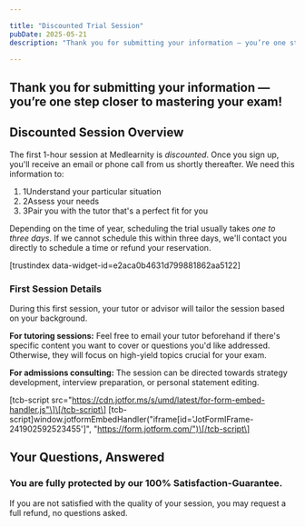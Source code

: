 ```yaml
---

title: "Discounted Trial Session"
pubDate: 2025-05-21
description: "Thank you for submitting your information — you’re one step closer to mastering your exam!"

---
```



## Thank you for submitting your information — you’re one step closer to mastering your exam!

## Discounted Session Overview

The first 1-hour session at Medlearnity is _discounted_. Once you sign up, you'll receive an email or phone call from us shortly thereafter. We need this information to:

1. 1Understand your particular situation
2. 2Assess your needs
3. 3Pair you with the tutor that's a perfect fit for you

Depending on the time of year, scheduling the trial usually takes _one to three days_. If we cannot schedule this within three days, we'll contact you directly to schedule a time or refund your reservation.

\[trustindex data-widget-id=e2aca0b4631d799881862aa5122\]

### First Session Details

During this first session, your tutor or advisor will tailor the session based on your background.

**For tutoring sessions:** Feel free to email your tutor beforehand if there's specific content you want to cover or questions you'd like addressed. Otherwise, they will focus on high-yield topics crucial for your exam.

**For admissions consulting:** The session can be directed towards strategy development, interview preparation, or personal statement editing.

\[tcb-script src="https://cdn.jotfor.ms/s/umd/latest/for-form-embed-handler.js"\]\[/tcb-script\] \[tcb-script\]window.jotformEmbedHandler("iframe\[id='JotFormIFrame-241902592523455'\]", "https://form.jotform.com/")\[/tcb-script\]

## Your Questions, Answered

### You are fully protected by our 100% Satisfaction-Guarantee.

If you are not satisfied with the quality of your session, you may request a full refund, no questions asked.
